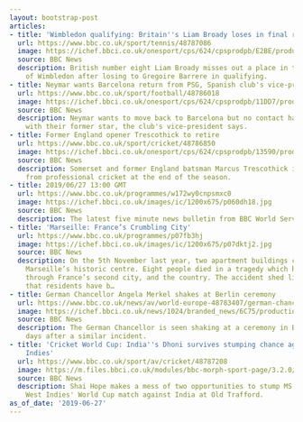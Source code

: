 ```yaml
---
layout: bootstrap-post
articles:
- title: 'Wimbledon qualifying: Britain''s Liam Broady loses in final round'
  url: https://www.bbc.co.uk/sport/tennis/48787086
  image: https://ichef.bbci.co.uk/onesport/cps/624/cpsprodpb/E2BE/production/_107564085_lb.jpg
  source: BBC News
  description: British number eight Liam Broady misses out a place in the main draw
    of Wimbledon after losing to Gregoire Barrere in qualifying.
- title: Neymar wants Barcelona return from PSG, Spanish club's vice-president claims
  url: https://www.bbc.co.uk/sport/football/48786018
  image: https://ichef.bbci.co.uk/onesport/cps/624/cpsprodpb/11DD7/production/_107557137_neymarindex_reuters.jpg
  source: BBC News
  description: Neymar wants to move back to Barcelona but no contact has been made
    with their former star, the club's vice-president says.
- title: Former England opener Trescothick to retire
  url: https://www.bbc.co.uk/sport/cricket/48786850
  image: https://ichef.bbci.co.uk/onesport/cps/624/cpsprodpb/13590/production/_97584297_breaking_news.png
  source: BBC News
  description: Somerset and former England batsman Marcus Trescothick is to retire
    from professional cricket at the end of the season.
- title: 2019/06/27 13:00 GMT
  url: https://www.bbc.co.uk/programmes/w172wy0cnpsmxc0
  image: https://ichef.bbci.co.uk/images/ic/1200x675/p060dh18.jpg
  source: BBC News
  description: The latest five minute news bulletin from BBC World Service.
- title: 'Marseille: France’s Crumbling City'
  url: https://www.bbc.co.uk/programmes/p07fb3hj
  image: https://ichef.bbci.co.uk/images/ic/1200x675/p07dktj2.jpg
  source: BBC News
  description: On the 5th November last year, two apartment buildings collapsed in
    Marseille’s historic centre. Eight people died in a tragedy which has sent shockwaves
    through France’s second city, and the country. The accident shed light on something
    that residents have b…
- title: German Chancellor Angela Merkel shakes at Berlin ceremony
  url: https://www.bbc.co.uk/news/av/world-europe-48783407/german-chancellor-angela-merkel-shakes-at-berlin-ceremony
  image: https://ichef.bbci.co.uk/news/1024/branded_news/6C75/production/_107556772_p07fbhxh.jpg
  source: BBC News
  description: The German Chancellor is seen shaking at a ceremony in Berlin, eight
    days after a similar incident.
- title: 'Cricket World Cup: India''s Dhoni survives stumping chance against West
    Indies'
  url: https://www.bbc.co.uk/sport/av/cricket/48787208
  image: https://m.files.bbci.co.uk/modules/bbc-morph-sport-page/3.2.0/images/bbc-sport-logo.png
  source: BBC News
  description: Shai Hope makes a mess of two opportunities to stump MS Dhoni during
    West Indies' World Cup match against India at Old Trafford.
as_of_date: '2019-06-27'
---
```


